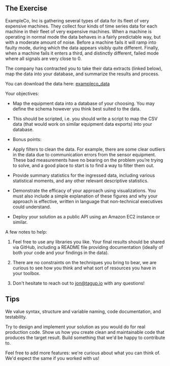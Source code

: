 
## The Exercise

ExampleCo, Inc is gathering several types of data for its fleet of very expensive machines. They collect four kinds of time series data for each machine in their fleet of very expensive machines. When a machine is operating in normal mode the data behaves in a fairly predictable way, but with a moderate amount of noise. Before a machine fails it will ramp into faulty mode, during which the data appears visibly quite different. Finally, when a machine fails it enters a third, and distinctly different, failed mode where all signals are very close to 0.

The company has contracted you to take their data extracts (linked below), map the data into your database, and summarize the results and process.

You can download the data here: [exampleco_data](https://drive.google.com/open?id=1b12u6rzkG1AxB6wLGl7IBVoaoSoZLHNR)

Your objectives:

-   Map the equipment data into a database of your choosing. You may define the schema however you think best suited to the data.
    
-   This should be scripted, i.e. you should write a script to map the CSV data (that would work on similar equipment data exports) into your database.
    
-   Bonus points:
    

-   Apply filters to clean the data. For example, there are some clear outliers in the data due to communication errors from the sensor equipment. These bad measurements have no bearing on the problem you’re trying to solve, and a good place to start is to find a way to filter them out.
    
-   Provide summary statistics for the ingressed data, including various statistical moments, and any other relevant descriptive statistics.
    
-   Demonstrate the efficacy of your approach using visualizations. You must also include a simple explanation of these figures and why your approach is effective, written in language that non-technical executives could understand.
    
-   Deploy your solution as a public API using an Amazon EC2 instance or similar.
    

A few notes to help:

1.  Feel free to use any libraries you like. Your final results should be shared via GitHub, including a README file providing documentation (ideally of both your code and your findings in the data).
    
2.  There are no constraints on the techniques you bring to bear, we are curious to see how you think and what sort of resources you have in your toolbox.
    
3.  Don't hesitate to reach out to jon@tagup.io with any questions!
    

## Tips

We value syntax, structure and variable naming, code documentation, and testability.

Try to design and implement your solution as you would do for real production code. Show us how you create clean and maintainable code that produces the target result. Build something that we'd be happy to contribute to.

Feel free to add more features: we're curious about what you can think of. We'd expect the same if you worked with us!

